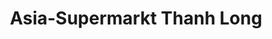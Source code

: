 ---
title: "Asia-Supermarkt Thanh Long"
url: /erlangen/asia-supermarkt-thanh-long/
shop: Supermarkt
---